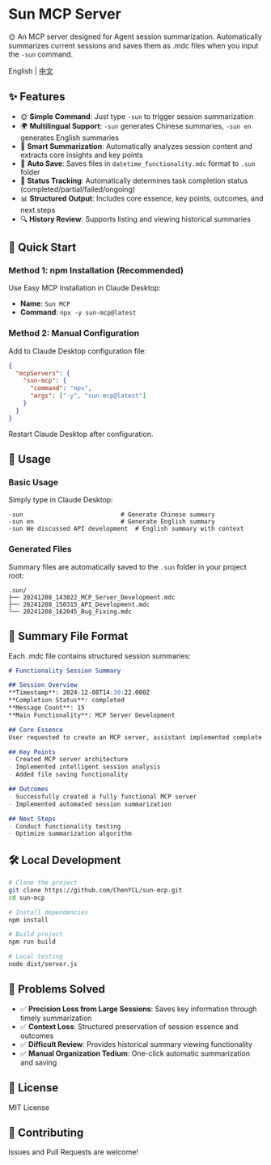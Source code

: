 # Sun MCP Server

🌞 An MCP server designed for Agent session summarization. Automatically summarizes current sessions and saves them as .mdc files when you input the `-sun` command.

English | [中文](./README.md)

## ✨ Features

- 🌞 **Simple Command**: Just type `-sun` to trigger session summarization
- 🌍 **Multilingual Support**: `-sun` generates Chinese summaries, `-sun en` generates English summaries
- 📝 **Smart Summarization**: Automatically analyzes session content and extracts core insights and key points
- 📁 **Auto Save**: Saves files in `datetime_functionality.mdc` format to `.sun` folder
- 🎯 **Status Tracking**: Automatically determines task completion status (completed/partial/failed/ongoing)
- 📊 **Structured Output**: Includes core essence, key points, outcomes, and next steps
- 🔍 **History Review**: Supports listing and viewing historical summaries

## 🚀 Quick Start

### Method 1: npm Installation (Recommended)

Use Easy MCP Installation in Claude Desktop:

- **Name**: `Sun MCP`
- **Command**: `npx -y sun-mcp@latest`

### Method 2: Manual Configuration

Add to Claude Desktop configuration file:

```json
{
  "mcpServers": {
    "sun-mcp": {
      "command": "npx",
      "args": ["-y", "sun-mcp@latest"]
    }
  }
}
```

Restart Claude Desktop after configuration.

## 📖 Usage

### Basic Usage

Simply type in Claude Desktop:

```
-sun                           # Generate Chinese summary
-sun en                        # Generate English summary
-sun We discussed API development  # English summary with context
```

### Generated Files

Summary files are automatically saved to the `.sun` folder in your project root:

```
.sun/
├── 20241208_143022_MCP_Server_Development.mdc
├── 20241208_150315_API_Development.mdc
└── 20241208_162045_Bug_Fixing.mdc
```

## 📄 Summary File Format

Each .mdc file contains structured session summaries:

```markdown
# Functionality Session Summary

## Session Overview
**Timestamp**: 2024-12-08T14:30:22.000Z
**Completion Status**: completed
**Message Count**: 15
**Main Functionality**: MCP Server Development

## Core Essence
User requested to create an MCP server, assistant implemented complete session summarization functionality...

## Key Points
- Created MCP server architecture
- Implemented intelligent session analysis
- Added file saving functionality

## Outcomes
- Successfully created a fully functional MCP server
- Implemented automated session summarization

## Next Steps
- Conduct functionality testing
- Optimize summarization algorithm
```

## 🛠️ Local Development

```bash
# Clone the project
git clone https://github.com/ChenYCL/sun-mcp.git
cd sun-mcp

# Install dependencies
npm install

# Build project
npm run build

# Local testing
node dist/server.js
```

## 🎯 Problems Solved

- ✅ **Precision Loss from Large Sessions**: Saves key information through timely summarization
- ✅ **Context Loss**: Structured preservation of session essence and outcomes
- ✅ **Difficult Review**: Provides historical summary viewing functionality
- ✅ **Manual Organization Tedium**: One-click automatic summarization and saving

## 📄 License

MIT License

## 🤝 Contributing

Issues and Pull Requests are welcome!
